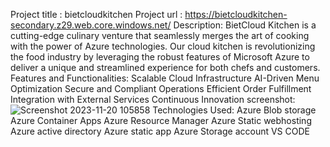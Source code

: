 Project title :  bietcloudkitchen
Project url :  https://bietcloudkitchen-secondary.z29.web.core.windows.net/
Description: BietCloud Kitchen is a cutting-edge culinary venture that seamlessly merges the art of cooking with the power of Azure technologies.
             Our cloud kitchen is revolutionizing the food industry by leveraging the robust features of Microsoft Azure to deliver a unique and 
             streamlined experience for both chefs and customers.
Features and Functionalities: Scalable Cloud Infrastructure
                              AI-Driven Menu Optimization
                              Secure and Compliant Operations
                              Efficient Order Fulfillment
                              Integration with External Services
                              Continuous Innovation
screenshot: ![Screenshot 2023-11-20 105858](https://github.com/Darshanmachaiah/bietcloudkitchen/assets/93124840/61ce09c3-1844-4162-acbe-a0cbd27c5edf)
Technologies Used: Azure Blob storage
                   Azure Container Apps
                   Azure Resource Manager
                   Azure Static webhosting
                   Azure active directory
                   Azure static app
                   Azure Storage account 
                   VS CODE
                   

                            
                
